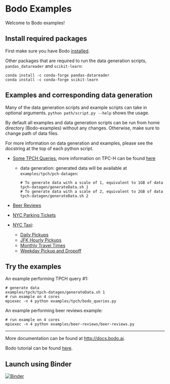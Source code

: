 # Bodo Examples

Welcome to Bodo examples!

## Install required packages

First make sure you have Bodo [installed](https://docs.bodo.ai/latest/source/installation_and_setup/index.html).

Other packages that are required to run the data generation scripts, `pandas_datareader` and `scikit-learn`:
	
	conda install -c conda-forge pandas-datareader
	conda install -c conda-forge scikit-learn

## Examples and corresponding data generation

Many of the data generation scripts and example scripts can take in optional arguments. 
`python path/script.py --help` shows the usage.

By default all examples and data generation scripts can be run from home directory (Bodo-examples) without any changes. Otherwise, make sure to change path of data files.

For more information on data generation and examples, please see the docstring at the top of each python script.

- [Some TPCH Queries](https://github.com/Bodo-inc/Bodo-examples/tree/master/examples/tpch), more information on TPC-H can be found [here](http://www.tpc.org/tpch/)
  - data generation: generated data will be available at `examples/tpch/pch-datagen`:
  
        # To generate data with a scale of 1, equivalent to 1GB of data
        tpch-datagen/generateData.sh 1
        # To generate data with a scale of 2, equivalent to 2GB of data
        tpch-datagen/generateData.sh 2

- [Beer Reviews](examples/beer-reviews/beer-reviews.py)

- [NYC Parking Tickets](examples/nyc-parking/nyc-parking.py)

- [NYC Taxi](examples/nyc-taxi):
    - [Daily Pickups](examples/nyc-taxi/get_daily_pickups.py)
    - [JFK Hourly Pickups](examples/nyc-taxi/jfk_hourly_pickups.py)
    - [Monthly Travel Times](examples/nyc-taxi/monthly_taxi_travel_times.py)
    - [Weekday Pickup and Dropoff](examples/nyc-taxi/weekday_taxi_trips_by_pickup_and_dropoff.py)

## Try the examples


An example performing TPCH query #1:

	# generate data
	examples/tpch/tpch-datagen/generateData.sh 1
	# run example on 4 cores
	mpiexec -n 4 python examples/tpch/bodo_queries.py


An example performing beer reviews example:

    # run example on 4 cores
    mpiexec -n 4 python examples/beer-reviews/beer-reviews.py


---------------------------
More documentation can be found at http://docs.bodo.ai.

Bodo tutorial can be found [here](https://github.com/Bodo-inc/Bodo-tutorial).


## Launch using Binder

[![Binder](https://mybinder.org/badge_logo.svg)](https://mybinder.org/v2/gh/Bodo-inc/Bodo-examples/HEAD)
